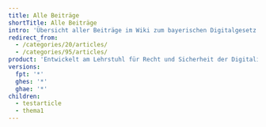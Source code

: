 ```yaml
---
title: Alle Beiträge
shortTitle: Alle Beiträge
intro: 'Übersicht aller Beiträge im Wiki zum bayerischen Digitalgesetz'
redirect_from:
  - /categories/20/articles/
  - /categories/95/articles/
product: 'Entwickelt am Lehrstuhl für Recht und Sicherheit der Digitalisierung (TUM) in Zusammenarbeit mit Studierenden der Hochschule für Politik München (TUM)'
versions:
  fpt: '*'
  ghes: '*'
  ghae: '*'
children:
  - testarticle
  - thema1
---
```


